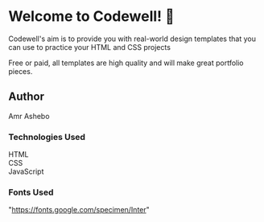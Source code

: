 # Welcome to Codewell! 👋

Codewell's aim is to provide you with real-world design templates that you can use to practice your HTML and CSS projects

Free or paid, all templates are high quality and will make great portfolio pieces.

## Author

Amr Ashebo

### Technologies Used

HTML <br>
CSS <br>
JavaScript

### Fonts Used

"https://fonts.google.com/specimen/Inter"

